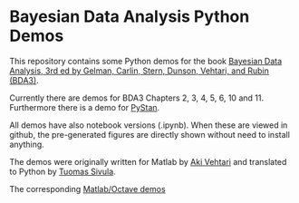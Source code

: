 # Bayesian Data Analysis Python Demos
This repository contains some Python demos for the book [Bayesian Data
Analysis, 3rd ed by Gelman, Carlin, Stern, Dunson, Vehtari, and Rubin (BDA3)](http://www.stat.columbia.edu/~gelman/book/).

Currently there are demos for BDA3 Chapters 2, 3, 4, 5, 6, 10 and 11. Furthermore there is a demo for [PyStan](https://github.com/stan-dev/pystan).

All demos have also notebook versions (.ipynb). When these are viewed
in github, the pre-generated figures are directly shown without need
to install anything.

The demos were originally written for Matlab by [Aki
Vehtari](http://users.aalto.fi/~ave/) and translated to Python by
[Tuomas Sivula](https://github.com/tsivula).

The corresponding [Matlab/Octave demos](https://github.com/avehtari/BDA_m_demos)
